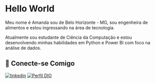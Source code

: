 
# Hello World

Meu nome é Amanda sou de Belo Horizonte - MG, sou engenheira de alimentos e estou ingressando na área de tecnologia.

Atualmente sou estudante de Ciência da Computação e estou desenvolvendo minhas habilidades em Python e Power BI com foco na análise de dados.


## 🔗 Conecte-se Comigo

[![linkedin](https://img.shields.io/badge/linkedin-0A66C2?style=for-the-badge&logo=linkedin&logoColor=white)](https://www.linkedin.com/in/amanda-regina-ferreira-da-luz-ba9370210/)
[![Perfil DIO](https://img.shields.io/badge/-Meu%20Perfil%20na%20DIO-000?style=for-the-badge)](https://web.dio.me/users/amandareginaluz?tab=skills)

